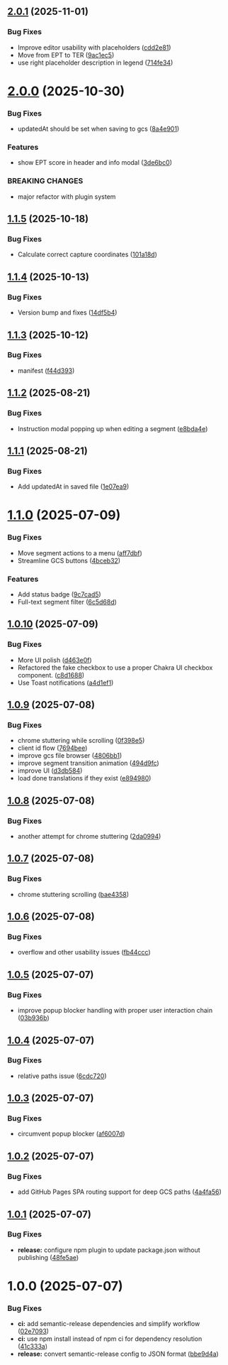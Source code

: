 ## [2.0.1](https://github.com/l10nmonster/lqa-boss/compare/v2.0.0...v2.0.1) (2025-11-01)


### Bug Fixes

* Improve editor usability with placeholders ([cdd2e81](https://github.com/l10nmonster/lqa-boss/commit/cdd2e81097f2c694ca4893dc2ba6f5f2cfb422aa))
* Move from EPT to TER ([9ac1ec5](https://github.com/l10nmonster/lqa-boss/commit/9ac1ec5a4bc0e6383a873edd8978b53573ac8b3b))
* use right placeholder description in legend ([714fe34](https://github.com/l10nmonster/lqa-boss/commit/714fe348aaea2365e4897670971b5b7638a88c7e))

# [2.0.0](https://github.com/l10nmonster/lqa-boss/compare/v1.1.5...v2.0.0) (2025-10-30)


### Bug Fixes

* updatedAt should be set when saving to gcs ([8a4e901](https://github.com/l10nmonster/lqa-boss/commit/8a4e901b3c7b9b8c80f49b7af6b0cf6ed355fdb0))


### Features

* show EPT score in header and info modal ([3de6bc0](https://github.com/l10nmonster/lqa-boss/commit/3de6bc03a890dfb2803cec53d9589eacb3ce03c0))


### BREAKING CHANGES

* major refactor with plugin system

## [1.1.5](https://github.com/l10nmonster/lqa-boss/compare/v1.1.4...v1.1.5) (2025-10-18)


### Bug Fixes

* Calculate correct capture coordinates ([101a18d](https://github.com/l10nmonster/lqa-boss/commit/101a18d4bfeb7d35cf0ccdbd0e457dc439a421ab))

## [1.1.4](https://github.com/l10nmonster/lqa-boss/compare/v1.1.3...v1.1.4) (2025-10-13)


### Bug Fixes

* Version bump and fixes ([14df5b4](https://github.com/l10nmonster/lqa-boss/commit/14df5b412e9363adc3a3bf8c16e688dc285e66e5))

## [1.1.3](https://github.com/l10nmonster/lqa-boss/compare/v1.1.2...v1.1.3) (2025-10-12)


### Bug Fixes

* manifest ([f44d393](https://github.com/l10nmonster/lqa-boss/commit/f44d3935bed90980bc6e2b8b275de28134bc5ee1))

## [1.1.2](https://github.com/l10nmonster/lqa-boss/compare/v1.1.1...v1.1.2) (2025-08-21)


### Bug Fixes

* Instruction modal popping up when editing a segment ([e8bda4e](https://github.com/l10nmonster/lqa-boss/commit/e8bda4e4947a5c78fc9511aeccdf3e1baaf8a52d))

## [1.1.1](https://github.com/l10nmonster/lqa-boss/compare/v1.1.0...v1.1.1) (2025-08-21)


### Bug Fixes

* Add updatedAt in saved file ([1e07ea9](https://github.com/l10nmonster/lqa-boss/commit/1e07ea9eee0e0fffe7350ef90eb932161e2fe9f3))

# [1.1.0](https://github.com/l10nmonster/lqa-boss/compare/v1.0.10...v1.1.0) (2025-07-09)


### Bug Fixes

* Move segment actions to a menu ([aff7dbf](https://github.com/l10nmonster/lqa-boss/commit/aff7dbf21f1f65b16abe85bf7513cc7bfacf3842))
* Streamline GCS buttons ([4bceb32](https://github.com/l10nmonster/lqa-boss/commit/4bceb32b4412c833a067bbadc4eb92a2e6e1fdd0))


### Features

* Add status badge ([9c7cad5](https://github.com/l10nmonster/lqa-boss/commit/9c7cad5339b7c487ad5cd7114b1f411665ba5b4f))
* Full-text segment filter ([6c5d68d](https://github.com/l10nmonster/lqa-boss/commit/6c5d68dc0463c87bb3e2d3a4ed944afa94b0c299))

## [1.0.10](https://github.com/l10nmonster/lqa-boss/compare/v1.0.9...v1.0.10) (2025-07-09)


### Bug Fixes

* More UI polish ([d463e0f](https://github.com/l10nmonster/lqa-boss/commit/d463e0ffe86e59c650bdcbd77f11d703b0ed2901))
* Refactored the fake checkbox to use a proper Chakra UI checkbox component. ([c8d1688](https://github.com/l10nmonster/lqa-boss/commit/c8d1688980ccc8cc4c20decdddc82c20b81c9301))
* Use Toast notifications ([a4d1ef1](https://github.com/l10nmonster/lqa-boss/commit/a4d1ef1f861f8e7101fd8b9a7d5e33fa19f4aafc))

## [1.0.9](https://github.com/l10nmonster/lqa-boss/compare/v1.0.8...v1.0.9) (2025-07-08)


### Bug Fixes

* chrome stuttering while scrolling ([0f398e5](https://github.com/l10nmonster/lqa-boss/commit/0f398e593f8b5e639d298b99cd02f44c6972dd42))
* client id flow ([7694bee](https://github.com/l10nmonster/lqa-boss/commit/7694beefa08697d579925e83ca27e0d3ad196111))
* improve gcs file browser ([4806bb1](https://github.com/l10nmonster/lqa-boss/commit/4806bb1a3f353cd20dc8794bdbd36bacdd397d78))
* improve segment transition animation ([494d9fc](https://github.com/l10nmonster/lqa-boss/commit/494d9fcb5fbba2d98f58baba1cf40c66bb2f393d))
* improve UI ([d3db584](https://github.com/l10nmonster/lqa-boss/commit/d3db584805d038b5a9ce9efdf374142fce2118fe))
* load done translations if they exist ([e894980](https://github.com/l10nmonster/lqa-boss/commit/e8949804752dae9ea234c02820c7cc7076a40a8e))

## [1.0.8](https://github.com/l10nmonster/lqa-boss/compare/v1.0.7...v1.0.8) (2025-07-08)


### Bug Fixes

* another attempt for chrome stuttering ([2da0994](https://github.com/l10nmonster/lqa-boss/commit/2da09949d692e5c2ecdcae75d5fc32494c5e587b))

## [1.0.7](https://github.com/l10nmonster/lqa-boss/compare/v1.0.6...v1.0.7) (2025-07-08)


### Bug Fixes

* chrome stuttering scrolling ([bae4358](https://github.com/l10nmonster/lqa-boss/commit/bae435899ab3be2e6d872451d8d10d3e3cefd16f))

## [1.0.6](https://github.com/l10nmonster/lqa-boss/compare/v1.0.5...v1.0.6) (2025-07-08)


### Bug Fixes

* overflow and other usability issues ([fb44ccc](https://github.com/l10nmonster/lqa-boss/commit/fb44ccc73cce994104bdcb17cf825caba8d69828))

## [1.0.5](https://github.com/l10nmonster/lqa-boss/compare/v1.0.4...v1.0.5) (2025-07-07)


### Bug Fixes

* improve popup blocker handling with proper user interaction chain ([03b936b](https://github.com/l10nmonster/lqa-boss/commit/03b936b971c02866db73c276048731c1827fad12))

## [1.0.4](https://github.com/l10nmonster/lqa-boss/compare/v1.0.3...v1.0.4) (2025-07-07)


### Bug Fixes

* relative paths issue ([6cdc720](https://github.com/l10nmonster/lqa-boss/commit/6cdc7200ef1c1292140d9e3c9b9bb0da78c223cd))

## [1.0.3](https://github.com/l10nmonster/lqa-boss/compare/v1.0.2...v1.0.3) (2025-07-07)


### Bug Fixes

* circumvent popup blocker ([af6007d](https://github.com/l10nmonster/lqa-boss/commit/af6007db057b0ba0af9c8945bff5d80591773fd6))

## [1.0.2](https://github.com/l10nmonster/lqa-boss/compare/v1.0.1...v1.0.2) (2025-07-07)


### Bug Fixes

* add GitHub Pages SPA routing support for deep GCS paths ([4a4fa56](https://github.com/l10nmonster/lqa-boss/commit/4a4fa561ed8c7585aaf98f8987d89a9da7736b18))

## [1.0.1](https://github.com/l10nmonster/lqa-boss/compare/v1.0.0...v1.0.1) (2025-07-07)


### Bug Fixes

* **release:** configure npm plugin to update package.json without publishing ([48fe5ae](https://github.com/l10nmonster/lqa-boss/commit/48fe5ae7426622e2e050ef39a23f66086d45efa4))

# 1.0.0 (2025-07-07)


### Bug Fixes

* **ci:** add semantic-release dependencies and simplify workflow ([02e7093](https://github.com/l10nmonster/lqa-boss/commit/02e7093e3c95f9303d0fca4f97a4fe87f3087547))
* **ci:** use npm install instead of npm ci for dependency resolution ([41c333a](https://github.com/l10nmonster/lqa-boss/commit/41c333a908f5031d7f2c4645f917c1a79818916a))
* **release:** convert semantic-release config to JSON format ([bbe9d4a](https://github.com/l10nmonster/lqa-boss/commit/bbe9d4af86d348bd604b7564557ea95cc98ff3ce))
